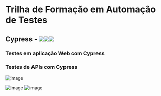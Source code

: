 # Trilha de Formação em Automação de Testes 
## Cypress - <img src="https://img.icons8.com/external-justicon-flat-justicon/50/000000/external-rocket-science-justicon-flat-justicon.png"/><img src="https://img.icons8.com/external-justicon-flat-justicon/50/000000/external-rocket-science-justicon-flat-justicon.png"/><img src="https://img.icons8.com/external-justicon-flat-justicon/50/000000/external-rocket-science-justicon-flat-justicon.png"/>
### Testes em aplicação Web com Cypress
### Testes de APIs com Cypress
![image](https://user-images.githubusercontent.com/32318124/187105704-270adeef-8f7f-41c7-afdb-29e214e5a4ff.png)

![image](https://user-images.githubusercontent.com/32318124/187105266-ab03a78a-8c03-4746-9752-42a3a51c7bea.png)
![image](https://user-images.githubusercontent.com/32318124/187105293-260b3499-1c82-4fd3-9a1a-91ab51f8a24b.png)
